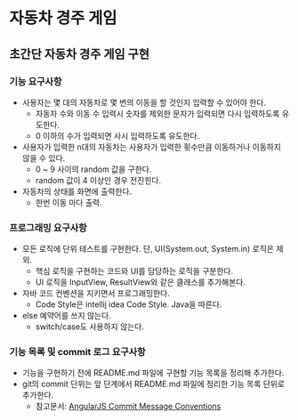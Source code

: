 # 자동차 경주 게임

## 초간단 자동차 경주 게임 구현

### 기능 요구사항
- 사용자는 몇 대의 자동차로 몇 번의 이동을 할 것인지 입력할 수 있어야 한다.
    - 자동자 수와 이동 수 입력시 숫자를 제외한 문자가 입력되면 다시 입력하도록 유도한다.
    - 0 이하의 수가 입력되면 사시 입력하도록 유도한다.
- 사용자가 입력한 n대의 자동차는 사용자가 입력한 횟수만큼 이동하거나 이동하지 않을 수 있다.
    - 0 ~ 9 사이의 random 값을 구한다.
    - random 값이 4 이상인 경우 전진힌다.
- 자동차의 상태를 화면에 출력한다.
    - 한번 이동 마다 출력.

### 프로그래밍 요구사항
- 모든 로직에 단위 테스트를 구현한다. 단, UI(System.out, System.in) 로직은 제외.
    - 핵심 로직을 구현하는 코드와 UI를 담당하는 로직을 구분한다.
    - UI 로직을 InputView, ResultView와 같은 클래스를 추가해본다.
- 자바 코드 컨벤션을 지키면서 프로그래밍한다.
    - Code Style은 intellij idea Code Style. Java을 따른다.
- else 예약어를 쓰지 않는다.
    - switch/case도 사용하지 않는다.

### 기능 목록 및 commit 로그 요구사항
- 기능을 구현하기 전에 README.md 파일에 구현할 기능 목록을 정리해 추가한다.
- git의 commit 단위는 앞 단계에서 README.md 파일에 정리한 기능 목록 단위로 추가한다.
    - 참고문서: [AngularJS Commit Message Conventions](https://gist.github.com/stephenparish/9941e89d80e2bc58a153)